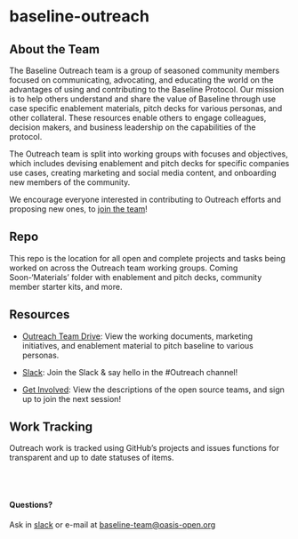 # baseline-outreach

## About the Team
The Baseline Outreach team is a group of seasoned community members focused on communicating, advocating, and educating the world on the advantages of using and contributing to the Baseline Protocol. Our mission is to help others understand and share the value of Baseline through use case specific enablement materials, pitch decks for various personas, and other collateral. These resources enable others to engage colleagues, decision makers, and business leadership on the capabilities of the protocol.

The Outreach team is split into working groups with focuses and objectives, which includes devising enablement and pitch decks for specific companies use cases, creating marketing and social media content, and onboarding new members of the community. 

We encourage everyone interested in contributing to Outreach efforts and proposing new ones, to [join the team](https://www.signupgenius.com/go/baselineoutreachteam)!


## Repo
This repo is the location for all open and complete projects and tasks being worked on across the Outreach team working groups. 
Coming Soon-‘Materials’ folder with enablement and pitch decks, community member starter kits, and more. 


## Resources
* [Outreach Team Drive](<https://drive.google.com/drive/folders/1DbbFwNTizz3HqQ9DIFFGAva9FmsKmZ97?usp=sharing>): View the working documents, marketing initiatives, and enablement material to pitch baseline to various personas. 

* [Slack](<https://join.slack.com/t/ethereum-baseline/shared_invite/zt-d6emqeci-bjzBsXBqK4D7tBTZ40AEfQ>): Join the Slack & say hello in the #Outreach channel! 

* [Get Involved](<https://www.baseline-protocol.org/get-involved/>): View the descriptions of the open source teams, and sign up to join the next session!


## Work Tracking
Outreach work is tracked using GitHub’s projects and issues functions for transparent and up to date statuses of items.  
<br>



</br>

#### Questions? 
Ask in [slack](<https://join.slack.com/t/ethereum-baseline/shared_invite/zt-d6emqeci-bjzBsXBqK4D7tBTZ40AEfQ>) or e-mail at baseline-team@oasis-open.org
